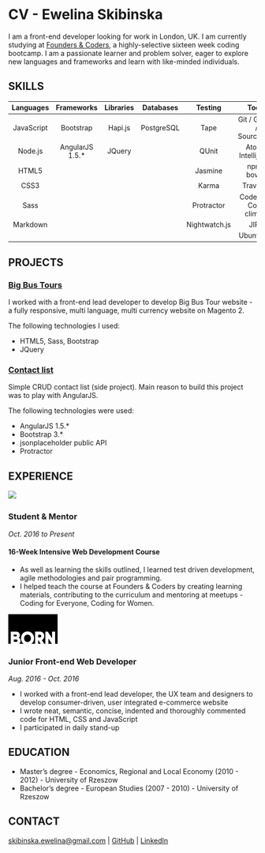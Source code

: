 # CV - Ewelina Skibinska

I am a front-end developer looking for work in London, UK. I am currently studying at [Founders & Coders](http://www.foundersandcoders.com/), a highly-selective sixteen week coding bootcamp. I am a passionate learner and problem solver, eager to explore new languages and frameworks and learn with like-minded individuals.

## SKILLS

| Languages              | Frameworks        |Libraries         | Databases     | Testing       | Tools                     |
|:----------------------:|:-----------------:|:----------------:|:-------------:|:-------------:|:-------------------------:|
| JavaScript             | Bootstrap         | Hapi.js          | PostgreSQL    | Tape          | Git / Github / SourceTree |
| Node.js                | AngularJS 1.5.*   | JQuery           |               | QUnit         | Atom / Intellij Idea      |
| HTML5                  |                   |                  |               | Jasmine       | npm / bower               |
| CSS3                   |                   |                  |               | Karma         | Travis CI                 |
| Sass                   |                   |                  |               | Protractor    | Codecov / Code climate    |
| Markdown               |                   |                  |               | Nightwatch.js | JIRA                      |
|                        |                   |                  |               |               | Ubuntu OS                 |

## PROJECTS

### [Big Bus Tours](https://www.bigbustours.com/)

I worked with a front-end lead developer to develop Big Bus Tour website - a fully responsive, multi language, multi currency website on Magento 2.    

The following technologies I used:
  * HTML5, Sass, Bootstrap
  * JQuery

### [Contact list](http://contacts.skibinska.co.uk/contacts)

Simple CRUD contact list (side project). Main reason to build this project was to play with AngularJS.

The following technologies were used:
  * AngularJS 1.5.*
  * Bootstrap 3.*
  * jsonplaceholder public API
  * Protractor

## EXPERIENCE

 <img src="https://github.com/skibinska/CV-Ewelina-Skibinska/blob/master/experience/fac.png" width="240">


### Student & Mentor
*Oct. 2016 to Present*

#### 16-Week Intensive Web Development Course

* As well as learning the skills outlined, I learned test driven development, agile methodologies and pair programming.
* I helped teach the course at Founders & Coders by creating learning materials, contributing to the curriculum and mentoring at meetups - Coding for Everyone, Coding for Women.  

 ![Born Group Logo](experience/born-group-logo.png)

### Junior Front-end Web Developer
*Aug. 2016 - Oct. 2016*

* I worked with a front-end lead developer, the UX team and designers to develop consumer-driven, user integrated e-commerce website
* I wrote neat, semantic, concise, indented and thoroughly commented code for HTML, CSS and JavaScript
* I participated in daily stand-up

## EDUCATION

 * Master’s degree - Economics, Regional and Local Economy (2010 - 2012) - University of Rzeszow
 * Bachelor’s degree - European Studies (2007 - 2010) - University of Rzeszow

## CONTACT

skibinska.ewelina@gmail.com | [GitHub](https://github.com/skibinska) | [LinkedIn](https://www.linkedin.com/in/ewelina-skibinska-02717570)
